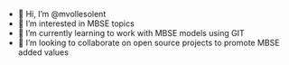 - 👋 Hi, I’m @mvollesolent
- 👀 I’m interested in MBSE topics
- 🌱 I’m currently learning to work with MBSE models using GIT
- 💞️ I’m looking to collaborate on open source projects to promote MBSE added values

<!---
mvollesolent/mvollesolent is a ✨ special ✨ repository because its `README.md` (this file) appears on your GitHub profile.
You can click the Preview link to take a look at your changes.
--->
